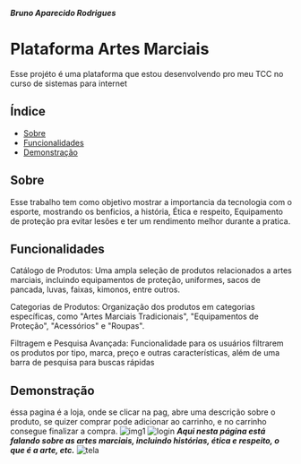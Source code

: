 ***Bruno Aparecido Rodrigues***

# Plataforma Artes Marciais
Esse projéto é uma plataforma que estou desenvolvendo pro meu TCC no curso de sistemas para internet


## Índice

- [Sobre](#sobre)
- [Funcionalidades](#funcionalidades)
- [Demonstração](#demonstração)


## Sobre
Esse trabalho tem como objetivo mostrar a importancia da tecnologia com o esporte, mostrando os benficios, a história, Ética e respeito, Equipamento de proteção pra evitar lesões e ter um rendimento melhor durante a pratica.


## Funcionalidades
Catálogo de Produtos: Uma ampla seleção de produtos relacionados a artes marciais, incluindo equipamentos de proteção, uniformes, sacos de pancada, luvas, faixas, kimonos, entre outros.

Categorias de Produtos: Organização dos produtos em categorias específicas, como "Artes Marciais Tradicionais", "Equipamentos de Proteção", "Acessórios" e "Roupas".

Filtragem e Pesquisa Avançada: Funcionalidade para os usuários filtrarem os produtos por tipo, marca, preço e outras características, além de uma barra de pesquisa para buscas rápidas


## Demonstração
éssa pagina é a loja, onde se clicar na pag, abre uma descrição sobre o produto, se quizer comprar pode adicionar ao carrinho, e no carrinho consegue finalizar a compra.
![img1](https://github.com/brunoroddrigues/Plataforma-TCC-atualizada/assets/142831593/cc397cae-c141-4353-9e43-417b97915753)
![login](https://github.com/brunoroddrigues/Plataforma-TCC-atualizada/assets/142831593/1ce1860f-3269-4e24-b204-98e29d99bd6c)
***Aqui nesta página está falando sobre as artes marciais, incluindo histórias, ética e respeito, o que é a arte, etc.***
![tela](https://github.com/brunoroddrigues/Plataforma-TCC-atualizada/assets/142831593/f7944263-c67b-4d03-a181-450572a7f226)





